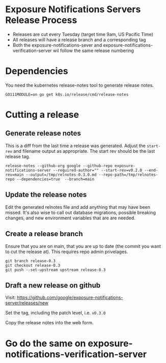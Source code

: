 # Exposure Notifications Servers Release Process

  * Releases are cut every Tuesday (target time 9am, US Pacific Time)
  * All releases will have a release branch and a corresponding tag
  * Both the exposure-notifications-sever and exposure-notifications-verification-server wil follow the same release numbering

# Dependencies

You need the kubernetes release-notes tool to generate release notes.

```shell
GO111MODULE=on go get k8s.io/release/cmd/release-notes
```

# Cutting a release

## Generate release notes

This is a diff from the last time a release was generated. Adjust the `start-rev` and filename output as appropriate. The start rev should be the last release tag.

```
release-notes --github-org google --github-repo exposure-notifications-server --required-author="" --start-rev=v0.2.0 --end-rev=main --output=/tmp/relnotes-0.3.0.md --repo-path=/tmp/relnotes-repo --dependencies=true  --branch=main
```

## Update the release notes

Edit the generated relnotes file and add anything that may have been missed. It's also wise to call out
database migrations, possible breaking changes, and new environment variables that are are needed.

## Create a release branch

Ensure that you are on main, that you are up to date (the commit you want to cut the release at). This requires repo admin privelages.

```
git branch release-0.3
git checkout release-0.3
git push --set-upstream upstream release-0.3
```

## Draft a new release on github

Visit: https://github.com/google/exposure-notifications-server/releases/new

Set the tag, including the patch level, i.e. `v0.3.0`

Copy the release notes into the web form.

# Go do the same on exposure-notifications-verification-server